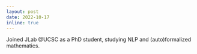 ```yaml
---
layout: post
date: 2022-10-17
inline: true
---
```


Joined JLab @UCSC as a PhD student, studying NLP and (auto)formalized mathematics.

